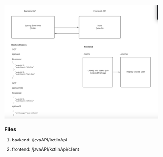 ![spec](/images/kotlin_nuxt.png)
### Files
 1. backend: /javaAPI/kotlinApi

 1. frontend: /javaAPI/kotlinApi/client

